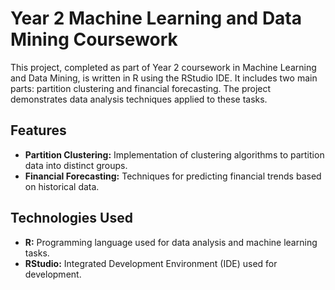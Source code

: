 # Year 2 Machine Learning and Data Mining Coursework

This project, completed as part of Year 2 coursework in Machine Learning and Data Mining, is written in R using the RStudio IDE. It includes two main parts: partition clustering and financial forecasting. The project demonstrates data analysis techniques applied to these tasks.

## Features

- **Partition Clustering:** Implementation of clustering algorithms to partition data into distinct groups.
- **Financial Forecasting:** Techniques for predicting financial trends based on historical data.

## Technologies Used

- **R:** Programming language used for data analysis and machine learning tasks.
- **RStudio:** Integrated Development Environment (IDE) used for development.
